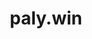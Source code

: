 ---
layout: project
order: 8
title: paly.win
desc: A blazing fast redesign of Palo Alto High's website.
type: Projects
language: "HTML/CSS"
main_image_url: "/assets/images/projects/paly-win.png"
link: "https://paly.win"
github_link: "https://github.com/oliviachang29/paly.win"
---